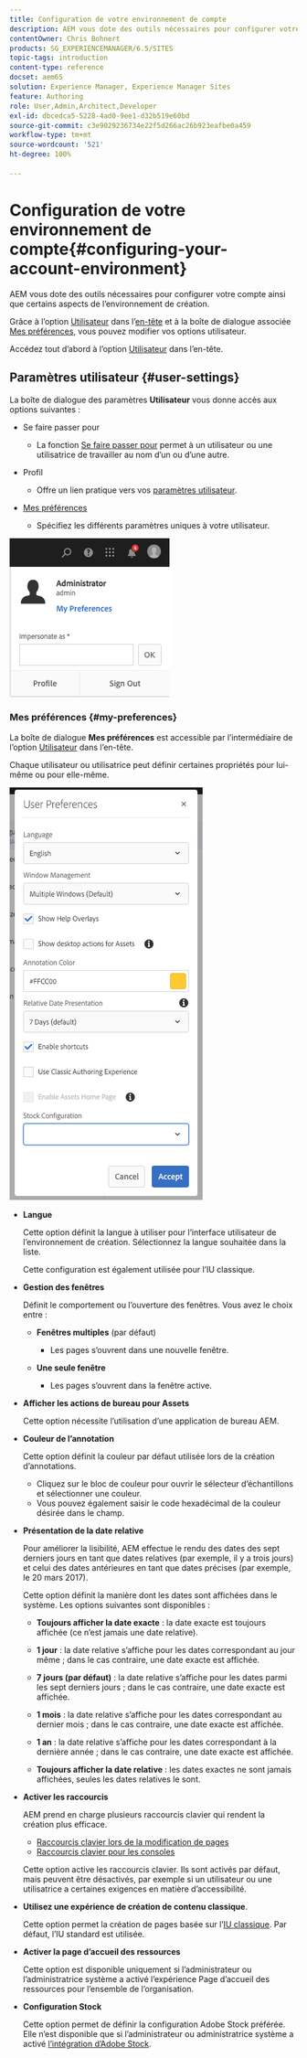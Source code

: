 ```yaml
---
title: Configuration de votre environnement de compte
description: AEM vous dote des outils nécessaires pour configurer votre compte ainsi que certains aspects de l’environnement de création.
contentOwner: Chris Bohnert
products: SG_EXPERIENCEMANAGER/6.5/SITES
topic-tags: introduction
content-type: reference
docset: aem65
solution: Experience Manager, Experience Manager Sites
feature: Authoring
role: User,Admin,Architect,Developer
exl-id: dbcedca5-5228-4ad0-9ee1-d32b519e60bd
source-git-commit: c3e9029236734e22f5d266ac26b923eafbe0a459
workflow-type: tm+mt
source-wordcount: '521'
ht-degree: 100%

---
```


# Configuration de votre environnement de compte{#configuring-your-account-environment}

AEM vous dote des outils nécessaires pour configurer votre compte ainsi que certains aspects de l’environnement de création.

Grâce à l’option [Utilisateur](/help/sites-authoring/user-properties.md#user-settings) dans l’[en-tête](/help/sites-authoring/basic-handling.md#the-header) et à la boîte de dialogue associée [Mes préférences](#userpreferences), vous pouvez modifier vos options utilisateur.

Accédez tout d’abord à l’option [Utilisateur](/help/sites-authoring/user-properties.md#user-settings) dans l’en-tête.

## Paramètres utilisateur {#user-settings}

La boîte de dialogue des paramètres **Utilisateur** vous donne accès aux options suivantes :

* Se faire passer pour

   * La fonction [Se faire passer pour](/help/sites-administering/security.md#impersonating-another-user) permet à un utilisateur ou une utilisatrice de travailler au nom d’un ou d’une autre.

* Profil

   * Offre un lien pratique vers vos [paramètres utilisateur](/help/sites-administering/security.md).

* [Mes préférences](/help/sites-authoring/user-properties.md#my-preferences)

   * Spécifiez les différents paramètres uniques à votre utilisateur.

![screen_shot_2018-03-20at103808](assets/screen_shot_2018-03-20at103808.png)

### Mes préférences {#my-preferences}

La boîte de dialogue **Mes préférences** est accessible par l’intermédiaire de l’option [Utilisateur](/help/sites-authoring/user-properties.md#user-settings) dans l’en-tête.

Chaque utilisateur ou utilisatrice peut définir certaines propriétés pour lui-même ou pour elle-même.

![screen-shot_2019-03-05at100322](assets/screen-shot_2019-03-05at100322.png)

* **Langue**

  Cette option définit la langue à utiliser pour l’interface utilisateur de l’environnement de création. Sélectionnez la langue souhaitée dans la liste.

  Cette configuration est également utilisée pour l’IU classique.

* **Gestion des fenêtres**

  Définit le comportement ou l’ouverture des fenêtres. Vous avez le choix entre :

   * **Fenêtres multiples** (par défaut)

      * Les pages s’ouvrent dans une nouvelle fenêtre.

   * **Une seule fenêtre**

      * Les pages s’ouvrent dans la fenêtre active.

* **Afficher les actions de bureau pour Assets**

  Cette option nécessite l’utilisation d’une application de bureau AEM.

* **Couleur de l’annotation**

  Cette option définit la couleur par défaut utilisée lors de la création d’annotations.

   * Cliquez sur le bloc de couleur pour ouvrir le sélecteur d’échantillons et sélectionner une couleur.
   * Vous pouvez également saisir le code hexadécimal de la couleur désirée dans le champ.

* **Présentation de la date relative**

  Pour améliorer la lisibilité, AEM effectue le rendu des dates des sept derniers jours en tant que dates relatives (par exemple, il y a trois jours) et celui des dates antérieures en tant que dates précises (par exemple, le 20 mars 2017).

  Cette option définit la manière dont les dates sont affichées dans le système. Les options suivantes sont disponibles :

   * **Toujours afficher la date exacte** : la date exacte est toujours affichée (ce n’est jamais une date relative).
   * **1 jour** : la date relative s’affiche pour les dates correspondant au jour même ; dans le cas contraire, une date exacte est affichée.

   * **7 jours (par défaut)** : la date relative s’affiche pour les dates parmi les sept derniers jours ; dans le cas contraire, une date exacte est affichée.

   * **1 mois** : la date relative s’affiche pour les dates correspondant au dernier mois ; dans le cas contraire, une date exacte est affichée.

   * **1 an** : la date relative s’affiche pour les dates correspondant à la dernière année ; dans le cas contraire, une date exacte est affichée.

   * **Toujours afficher la date relative** : les dates exactes ne sont jamais affichées, seules les dates relatives le sont.

* **Activer les raccourcis**

  AEM prend en charge plusieurs raccourcis clavier qui rendent la création plus efficace.

   * [Raccourcis clavier lors de la modification de pages](/help/sites-authoring/page-authoring-keyboard-shortcuts.md)
   * [Raccourcis clavier pour les consoles](/help/sites-authoring/keyboard-shortcuts.md)

  Cette option active les raccourcis clavier. Ils sont activés par défaut, mais peuvent être désactivés, par exemple si un utilisateur ou une utilisatrice a certaines exigences en matière d’accessibilité.

* **Utilisez une expérience de création de contenu classique**.

  Cette option permet la création de pages basée sur l’[IU classique](/help/sites-classic-ui-authoring/classic-page-author-first-steps.md). Par défaut, l’IU standard est utilisée.

* **Activer la page d’accueil des ressources**

  Cette option est disponible uniquement si l’administrateur ou l’administratrice système a activé l’expérience Page d’accueil des ressources pour l’ensemble de l’organisation.

* **Configuration Stock**

  Cette option permet de définir la configuration Adobe Stock préférée. Elle n’est disponible que si l’administrateur ou administratrice système a activé [l’intégration d’Adobe Stock](/help/assets/aem-assets-adobe-stock.md).
